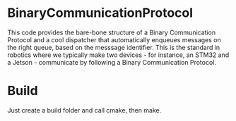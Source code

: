 # BinaryCommunicationProtocol

This code provides the bare-bone structure of a Binary Communication Protocol and a cool dispatcher that automatically enqueues messages on the right queue, based on the messsage identifier. This is the standard in robotics where we typically make two devices - for instance, an STM32 and a Jetson - communicate by following a Binary Communication Protocol.

# Build

Just create a build folder and call cmake, then make.